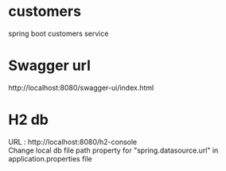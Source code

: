 # customers
spring boot customers service

# Swagger url
http://localhost:8080/swagger-ui/index.html

# H2 db 
URL : http://localhost:8080/h2-console \
Change local db file path property for "spring.datasource.url" in application.properties file

